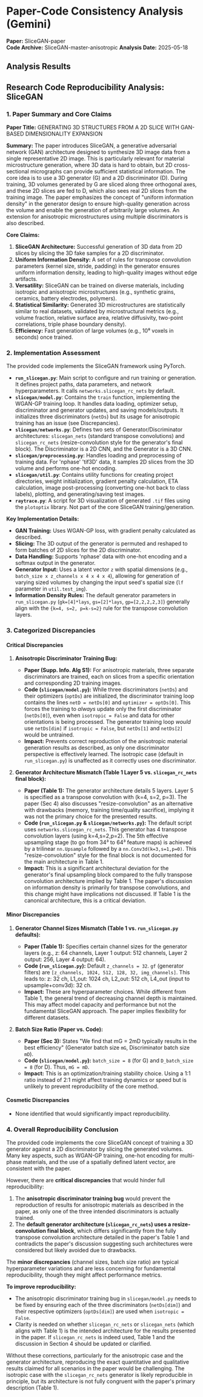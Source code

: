 # Paper-Code Consistency Analysis (Gemini)

**Paper:** SliceGAN-paper  
**Code Archive:** SliceGAN-master-anisotropic
**Analysis Date:** 2025-05-18

## Analysis Results

## Research Code Reproducibility Analysis: SliceGAN

### 1. Paper Summary and Core Claims

**Paper Title:** GENERATING 3D STRUCTURES FROM A 2D SLICE WITH GAN-BASED DIMENSIONALITY EXPANSION

**Summary:**
The paper introduces SliceGAN, a generative adversarial network (GAN) architecture designed to synthesize 3D image data from a single representative 2D image. This is particularly relevant for material microstructure generation, where 3D data is hard to obtain, but 2D cross-sectional micrographs can provide sufficient statistical information. The core idea is to use a 3D generator (G) and a 2D discriminator (D). During training, 3D volumes generated by G are sliced along three orthogonal axes, and these 2D slices are fed to D, which also sees real 2D slices from the training image. The paper emphasizes the concept of "uniform information density" in the generator design to ensure high-quality generation across the volume and enable the generation of arbitrarily large volumes. An extension for anisotropic microstructures using multiple discriminators is also described.

**Core Claims:**
1.  **SliceGAN Architecture:** Successful generation of 3D data from 2D slices by slicing the 3D fake samples for a 2D discriminator.
2.  **Uniform Information Density:** A set of rules for transpose convolution parameters (kernel size, stride, padding) in the generator ensures uniform information density, leading to high-quality images without edge artifacts.
3.  **Versatility:** SliceGAN can be trained on diverse materials, including isotropic and anisotropic microstructures (e.g., synthetic grains, ceramics, battery electrodes, polymers).
4.  **Statistical Similarity:** Generated 3D microstructures are statistically similar to real datasets, validated by microstructural metrics (e.g., volume fraction, relative surface area, relative diffusivity, two-point correlations, triple phase boundary density).
5.  **Efficiency:** Fast generation of large volumes (e.g., 10⁸ voxels in seconds) once trained.

### 2. Implementation Assessment

The provided code implements the SliceGAN framework using PyTorch.

*   **`run_slicegan.py`**: Main script to configure and run training or generation. It defines project paths, data parameters, and network hyperparameters. It calls `networks.slicegan_rc_nets` by default.
*   **`slicegan/model.py`**: Contains the `train` function, implementing the WGAN-GP training loop. It handles data loading, optimizer setup, discriminator and generator updates, and saving models/outputs. It initializes three discriminators (`netDs`) but its usage for anisotropic training has an issue (see Discrepancies).
*   **`slicegan/networks.py`**: Defines two sets of Generator/Discriminator architectures: `slicegan_nets` (standard transpose convolutions) and `slicegan_rc_nets` (resize-convolution style for the generator's final block). The Discriminator is a 2D CNN, and the Generator is a 3D CNN.
*   **`slicegan/preprocessing.py`**: Handles loading and preprocessing of training data. For 'nphase' 'tif3D' data, it samples 2D slices from the 3D volume and performs one-hot encoding.
*   **`slicegan/util.py`**: Contains utility functions for creating project directories, weight initialization, gradient penalty calculation, ETA calculation, image post-processing (converting one-hot back to class labels), plotting, and generating/saving test images.
*   **`raytrace.py`**: A script for 3D visualization of generated `.tif` files using the `plotoptix` library. Not part of the core SliceGAN training/generation.

**Key Implementation Details:**
*   **GAN Training:** Uses WGAN-GP loss, with gradient penalty calculated as described.
*   **Slicing:** The 3D output of the generator is permuted and reshaped to form batches of 2D slices for the 2D discriminator.
*   **Data Handling:** Supports 'nphase' data with one-hot encoding and a softmax output in the generator.
*   **Generator Input:** Uses a latent vector `z` with spatial dimensions (e.g., `batch_size x z_channels x 4 x 4 x 4`), allowing for generation of varying sized volumes by changing the input seed's spatial size (`lf` parameter in `util.test_img`).
*   **Information Density Rules:** The default generator parameters in `run_slicegan.py` (`gk=[4]*lays`, `gs=[2]*lays`, `gp=[2,2,2,2,3]`) generally align with the `{k=4, s=2, p=k-s=2}` rule for the transpose convolution layers.

### 3. Categorized Discrepancies

#### Critical Discrepancies
1.  **Anisotropic Discriminator Training Bug:**
    *   **Paper (Supp. Info. Alg S1):** For anisotropic materials, three separate discriminators are trained, each on slices from a specific orientation and corresponding 2D training images.
    *   **Code (`slicegan/model.py`):** While three discriminators (`netDs`) and their optimizers (`optDs`) are initialized, the discriminator training loop contains the lines `netD = netDs[0]` and `optimizer = optDs[0]`. This forces the training to *always* update only the first discriminator (`netDs[0]`), even when `isotropic = False` and data for other orientations is being processed. The generator training loop *would* use `netDs[dim]` if `isotropic = False`, but `netDs[1]` and `netDs[2]` would be untrained.
    *   **Impact:** Prevents correct reproduction of the anisotropic material generation results as described, as only one discriminator perspective is effectively learned. The isotropic case (default in `run_slicegan.py`) is unaffected as it correctly uses one discriminator.

2.  **Generator Architecture Mismatch (Table 1 Layer 5 vs. `slicegan_rc_nets` final block):**
    *   **Paper (Table 1):** The generator architecture details 5 layers. Layer 5 is specified as a transpose convolution with (k=4, s=2, p=3). The paper (Sec 4) also discusses "resize-convolution" as an alternative with drawbacks (memory, training time/quality sacrifice), implying it was not the primary choice for the presented results.
    *   **Code (`run_slicegan.py` & `slicegan/networks.py`):** The default script uses `networks.slicegan_rc_nets`. This generator has 4 transpose convolution layers (using k=4,s=2,p=2). The 5th effective upsampling stage (to go from 34³ to 64³ feature maps) is achieved by a trilinear `nn.Upsample` followed by a `nn.Conv3d(k=3,s=1,p=0)`. This "resize-convolution" style for the final block is not documented for the main architecture in Table 1.
    *   **Impact:** This is a significant architectural deviation for the generator's final upsampling block compared to the fully transpose convolution architecture implied by Table 1. The paper's discussion on information density is primarily for transpose convolutions, and this change might have implications not discussed. If Table 1 is the canonical architecture, this is a critical deviation.

#### Minor Discrepancies
1.  **Generator Channel Sizes Mismatch (Table 1 vs. `run_slicegan.py` defaults):**
    *   **Paper (Table 1):** Specifies certain channel sizes for the generator layers (e.g., z: 64 channels, Layer 1 output: 512 channels, Layer 2 output: 256, Layer 4 output: 64).
    *   **Code (`run_slicegan.py`):** Default `z_channels = 32`. `gf` (generator filters) are `[z_channels, 1024, 512, 128, 32, img_channels]`. This leads to: z: 32 ch, L1_out: 1024 ch, L2_out: 512 ch, L4_out (input to upsample+conv3d): 32 ch.
    *   **Impact:** These are hyperparameter choices. While different from Table 1, the general trend of decreasing channel depth is maintained. This may affect model capacity and performance but not the fundamental SliceGAN approach. The paper implies flexibility for different datasets.

2.  **Batch Size Ratio (Paper vs. Code):**
    *   **Paper (Sec 3):** States "We find that mG = 2mD typically results in the best efficiency" (Generator batch size `mG`, Discriminator batch size `mD`).
    *   **Code (`slicegan/model.py`):** `batch_size = 8` (for G) and `D_batch_size = 8` (for D). Thus, `mG = mD`.
    *   **Impact:** This is an optimization/training stability choice. Using a 1:1 ratio instead of 2:1 might affect training dynamics or speed but is unlikely to prevent reproducibility of the core method.

#### Cosmetic Discrepancies
*   None identified that would significantly impact reproducibility.

### 4. Overall Reproducibility Conclusion

The provided code implements the core SliceGAN concept of training a 3D generator against a 2D discriminator by slicing the generated volumes. Many key aspects, such as WGAN-GP training, one-hot encoding for multi-phase materials, and the use of a spatially defined latent vector, are consistent with the paper.

However, there are **critical discrepancies** that would hinder full reproducibility:
1.  The **anisotropic discriminator training bug** would prevent the reproduction of results for anisotropic materials as described in the paper, as only one of the three intended discriminators is actually trained.
2.  The **default generator architecture (`slicegan_rc_nets`) uses a resize-convolution final block**, which differs significantly from the fully transpose convolution architecture detailed in the paper's Table 1 and contradicts the paper's discussion suggesting such architectures were considered but likely avoided due to drawbacks.

The **minor discrepancies** (channel sizes, batch size ratio) are typical hyperparameter variations and are less concerning for fundamental reproducibility, though they might affect performance metrics.

**To improve reproducibility:**
*   The anisotropic discriminator training bug in `slicegan/model.py` needs to be fixed by ensuring each of the three discriminators (`netDs[dim]`) and their respective optimizers (`optDs[dim]`) are used when `isotropic = False`.
*   Clarity is needed on whether `slicegan_rc_nets` or `slicegan_nets` (which aligns with Table 1) is the intended architecture for the results presented in the paper. If `slicegan_rc_nets` is indeed used, Table 1 and the discussion in Section 4 should be updated or clarified.

Without these corrections, particularly for the anisotropic case and the generator architecture, reproducing the exact quantitative and qualitative results claimed for all scenarios in the paper would be challenging. The isotropic case with the `slicegan_rc_nets` generator is likely reproducible in principle, but its architecture is not fully congruent with the paper's primary description (Table 1).